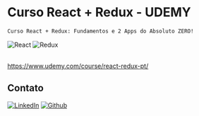 # Curso React + Redux - UDEMY

```sh
Curso React + Redux: Fundamentos e 2 Apps do Absoluto ZERO!
```

<div align="left">
    <img src="https://img.shields.io/badge/-React-deepskyblue?style=for-the-badge" alt="React">
	<img src="https://img.shields.io/badge/-Redux-purple?style=for-the-badge" alt="Redux">
</div>

<br />

https://www.udemy.com/course/react-redux-pt/

## Contato

[![LinkedIn][linkedin-shield]][linkedin-url]
[![Github][github-shield]][github-url]

[linkedin-shield]: https://img.shields.io/badge/-LinkedIn-white.svg?logo=linkedin&colorB=0077B5&logoColor=white
[linkedin-url]: https://www.linkedin.com/in/alvaro-andrade-48596b117/
[github-shield]: https://img.shields.io/badge/-Github-black.svg?logo=github&colorB=181717&logoColor=white
[github-url]: https://github.com/alvarosantosph


